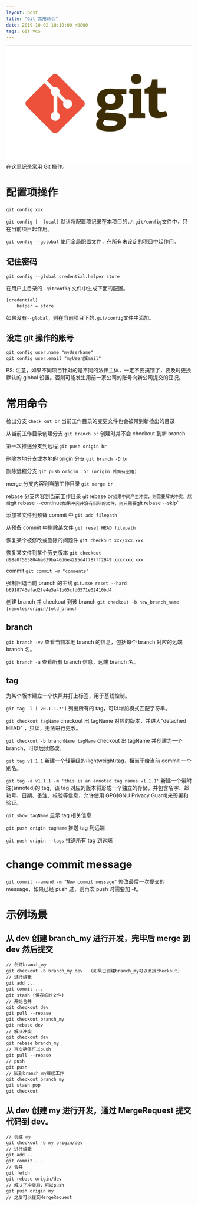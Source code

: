 ```yaml
---
layout: post
title: "Git 常用命令"
date: 2019-10-02 18:10:00 +0800
tags: Git VCS
---
```


![Git](/assets/images/2019-10-02-Git_CMD_1.jpeg)
在这里记录常用 Git 操作。

# 配置项操作

`git config xxx`

`git config [--local]` 默认将配置项记录在本项目的`./.git/config`文件中，只在当前项目起作用。

`git config --golobal` 使用全局配置文件，在所有未设定的项目中起作用。

## 记住密码

```
git config --global credential.helper store
```

在用户主目录的 `.gitconfig` 文件中生成下面的配置。

```
[credential]
	helper = store
```

如果没有`--global`，则在当前项目下的`.git/config`文件中添加。

## 设定 git 操作的账号

```
git config user.name "myUserName"
git config user.email "myUser@Email"
```

PS: 注意，如果不同项目针对的是不同的法律主体，一定不要搞错了，要及时更换默认的 global 设置。否则可能发生用前一家公司的账号向新公司提交的囧况。

# 常用命令

检出分支
`check out br`
当前工作目录的变更文件也会被带到新检出的目录

从当前工作目录创建分支
`git branch br`
创建时并不会 checkout 到新 branch

第一次推送分支到远程
`git push origin br`

删除本地分支或本地的 origin 分支
`git branch -D br`

删除远程分支
`git push origin :br (origin 后面有空格)`

merge 分支内容到当前工作目录
`git merge br`

rebase 分支内容到当前工作目录
`g`it rebase br`如果中间产生冲突，则需要解决冲突，然后`git rebase --continue`如果冲突并没有实际的文件，则只需要`git rebase --skip`

添加某文件到预备 commit 中
`git add filepath`

从预备 commit 中剔除某文件
`git reset HEAD filepath`

恢复某个被修改或删除的问题件
`git checkout xxx/xxx.xxx`

恢复某文件到某个历史版本
`git checkout d98a0f565804ba639ba46d6e4295d4f787ff2949 xxx/xxx.xxx`

commit
`git commit -m "comments"`

强制回退当前 branch 的主线
`git.exe reset --hard b6918745efad2fe4e5a41b65cfd0571e02410bd4`

创建 branch 并 checkout 到该 branch
`git checkout -b new_branch_name [remotes/origin/]old_branch`

## branch

`git branch -vv`
查看当前本地 branch 的信息，包括每个 branch 对应的远端 branch 名。

`git branch -a`
查看所有 branch 信息，远端 branch 名。

## tag

为某个版本建立一个快照并打上标签，用于基线控制。

`git tag -l ['v0.1.1.*']`
列出所有的 tag，可以增加模式匹配字符串。

`git checkout tagName`
checkout 出 tagName 对应的版本，并进入“detached HEAD" ，只读，无法进行更改。

`git checkout -b branchName tagName`
checkout 出 tagName 并创建为一个 branch，可以后续修改。

`git tag v1.1.1`
新建一个轻量级的(lightweight)tag，相当于给当前 commit 一个别名。

`git tag -a v1.1.1 -m 'this is an annoted tag names v1.1.1'`
新建一个带附注(annoted)的 tag，该 tag 对应的版本将形成一个独立的存储，并包含名字、邮箱号、日期、备注、校验等信息，允许使用 GPG(GNU Privacy Guard)来签署和验证。

`git show tagName`
显示 tag 相关信息

`git push origin tagName`
推送 tag 到远端

`git push origin --tags`
推送所有 tag 到远端

# change commit message

`git commit --amend -m "New commit message"`
修改最后一次提交的 message，如果已经 push 过，则再次 push 时需要加 -f。

# 示例场景

## 从 dev 创建 branch_my 进行开发，完毕后 merge 到 dev 然后提交

```
// 创建branch_my
git checkout -b branch_my dev	(如果已创建branch_my可以直接checkout)
// 进行编辑
git add ...
git commit ...
git stash (保存临时文件)
// 开始合并
git checkout dev
git pull --rebase
git checkout branch_my
git rebase dev
// 解决冲突
git checkout dev
git rebase branch_my
// 再次确保可以push
git pull --rebase
// push
git push
// 回到branch_my继续工作
git checkout branch_my
git stash pop
git checkout
```

## 从 dev 创建 my 进行开发，通过 MergeRequest 提交代码到 dev。

```
// 创建 my
git checkout -b my origin/dev
// 进行编辑
git add ...
git commit ...
// 合并
git fetch
git rebase origin/dev
// 解决了冲突后，可以push
git push origin my
// 之后可以提交MergeRequest
```

